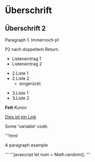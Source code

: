 # Überschrift
## Überschrift 2

Paragraph 1.
Immernoch p1

P2 nach doppeltem Return.

* Listeneintrag 1
* Listeneintrag 2

- 2.Liste 1
- 2.Liste 2
  - eingerückt

+ 3.Liste 1
+ 3.Liste 2

**Fett**
*Kursiv*

[Dies ist ein Link](http://www.github.com)

Some 'variable' code.

'''html
<p>A paragraph example</p>
'''
'''javascript
let num = Math.random();
'''
